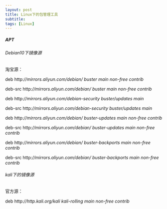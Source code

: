 ```yaml
---
layout: post
title: Linux下的包管理工具
subtitle: 
tags: [Linux]
---
```


##### APT

###### Debian10下镜像源

淘宝源：

deb http:*//mirrors.aliyun.com/debian/ buster main non-free contrib* 

deb-src http:*//mirrors.aliyun.com/debian/ buster main non-free contrib* 

deb http:*//mirrors.aliyun.com/debian-security buster/updates main* 

deb-src http:*//mirrors.aliyun.com/debian-security buster/updates main* 

deb http:*//mirrors.aliyun.com/debian/ buster-updates main non-free contrib* 

deb-src http:*//mirrors.aliyun.com/debian/ buster-updates main non-free contrib* 

deb http:*//mirrors.aliyun.com/debian/ buster-backports main non-free contrib* 

deb-src http:*//mirrors.aliyun.com/debian/ buster-backports main non-free contrib*

###### kali下的镜像源

官方源：

deb http:*//http.kali.org/kali kali-rolling main non-free contrib*





